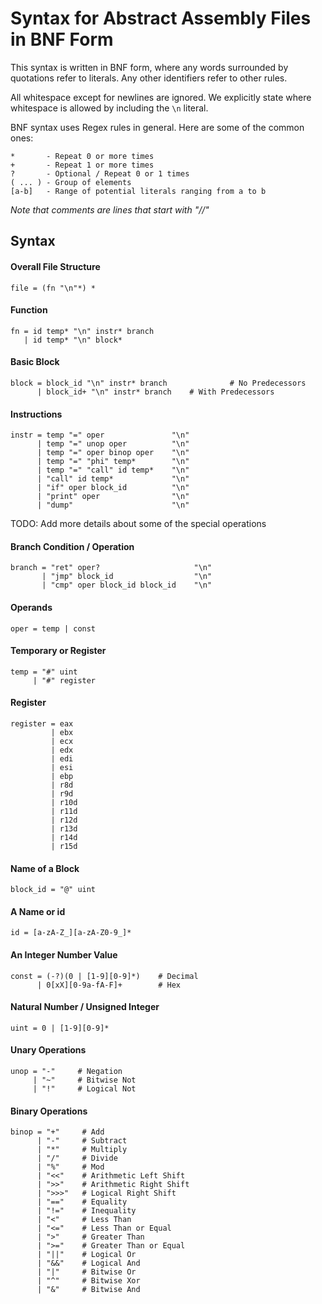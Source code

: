 # Syntax for Abstract Assembly Files in BNF Form

This syntax is written in BNF form, where any words surrounded by quotations refer to literals. Any other identifiers refer to other rules.

All whitespace except for newlines are ignored. We explicitly state where whitespace is allowed by including the `\n` literal.

BNF syntax uses Regex rules in general. Here are some of the common ones:
```
*       - Repeat 0 or more times
+       - Repeat 1 or more times
?       - Optional / Repeat 0 or 1 times
( ... ) - Group of elements
[a-b]   - Range of potential literals ranging from a to b  
```

*Note that comments are lines that start with "//"*


## Syntax

#### Overall File Structure
```
file = (fn "\n"*) *
```

#### Function
```
fn = id temp* "\n" instr* branch
   | id temp* "\n" block*
```

#### Basic Block
```
block = block_id "\n" instr* branch              # No Predecessors
      | block_id+ "\n" instr* branch    # With Predecessors
```

#### Instructions
```
instr = temp "=" oper               "\n"
      | temp "=" unop oper          "\n"
      | temp "=" oper binop oper    "\n"
      | temp "=" "phi" temp*        "\n"
      | temp "=" "call" id temp*    "\n"
      | "call" id temp*             "\n"
      | "if" oper block_id          "\n"
      | "print" oper                "\n"
      | "dump"                      "\n"
```
TODO: Add more details about some of the special operations

#### Branch Condition / Operation
```
branch = "ret" oper?                     "\n"
       | "jmp" block_id                  "\n"
       | "cmp" oper block_id block_id    "\n"
```

#### Operands
```
oper = temp | const
```

#### Temporary or Register
```
temp = "#" uint
     | "#" register
```

#### Register
```
register = eax
         | ebx
         | ecx
         | edx
         | edi
         | esi
         | ebp
         | r8d
         | r9d
         | r10d
         | r11d
         | r12d
         | r13d
         | r14d
         | r15d
```

#### Name of a Block
```
block_id = "@" uint
```

#### A Name or id
```
id = [a-zA-Z_][a-zA-Z0-9_]*
```

#### An Integer Number Value
```
const = (-?)(0 | [1-9][0-9]*)    # Decimal
      | 0[xX][0-9a-fA-F]+        # Hex
```

#### Natural Number / Unsigned Integer
```
uint = 0 | [1-9][0-9]*
```

#### Unary Operations
```
unop = "-"     # Negation
     | "~"     # Bitwise Not
     | "!"     # Logical Not
```

#### Binary Operations
```
binop = "+"     # Add
      | "-"     # Subtract
      | "*"     # Multiply
      | "/"     # Divide
      | "%"     # Mod
      | "<<"    # Arithmetic Left Shift
      | ">>"    # Arithmetic Right Shift
      | ">>>"   # Logical Right Shift
      | "=="    # Equality
      | "!="    # Inequality
      | "<"     # Less Than
      | "<="    # Less Than or Equal
      | ">"     # Greater Than
      | ">="    # Greater Than or Equal
      | "||"    # Logical Or
      | "&&"    # Logical And
      | "|"     # Bitwise Or
      | "^"     # Bitwise Xor
      | "&"     # Bitwise And
```

